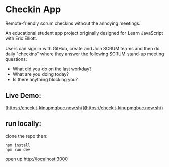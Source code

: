 # Checkin App

Remote-friendly scrum checkins without the annoying meetings.

An educational student app project originally designed for Learn JavaScript with Eric Elliott.

Users can sign in with GitHub, create and Join SCRUM teams and then do daily "checkins" where they answer the following SCRUM stand-up meeting questions:
- What did you do on the last workday?
- What are you doing today?
- Is there anything blocking you?

## Live Demo:
[https://checkit-kinupmqbuc.now.sh/](https://checkit-kinupmqbuc.now.sh/)

## run locally:
clone the repo then:
```plain
npm install
npm run dev
```
open up [http://localhost:3000](http://localhost:3000)